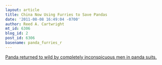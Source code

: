 ```yaml
---
layout: article
title: China Now Using Furries to Save Pandas
date: '2011-08-08 16:49:04 -0700'
author: Reed A. Cartwright
mt_id: 6306
blog_id: 2
post_id: 6306
basename: panda_furries_r
---
```

[Panda returned to wild by completely inconspicuous men in panda suits.](http://www.shortlist.com/cool-stuff/photography/panda-returned-to-wild-by-completely-inconspicuous-men-in-panda-suits)
